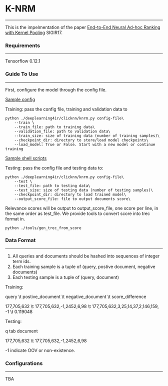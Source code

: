 # K-NRM
---
This is the impelmentation of the paper [End-to-End Neural Ad-hoc Ranking with Kernel Pooling](http://www.cs.cmu.edu/~zhuyund/papers/end-end-neural.pdf) SIGIR17.

### Requirements
---
Tensorflow 0.12.1

### Guide To Use
---
First, configure the model through the config file. 

[Sample config](https://github.com/AdeDZY/KNRM/blob/master/sogou.knrm.config)

Training: pass the config file, training and validation data to
```
python ./deeplearning4ir/clicknn/knrm.py config-file\
    --train \
    --train_file: path to training data\
    --validation_file: path to validation data\
    --train_size: size of training data (number of training samples)\
    --checkpoint_dir: directory to store/load model checkpoints\ 
    --load_model: True or False. Start with a new model or continue training
```

[Sample shell scripts](https://github.com/AdeDZY/KNRM/blob/master/train-sogou-knrm.sh)

Testing: pass the config file and testing data to:
```
python ./deeplearning4ir/clicknn/knrm.py config-file\
    --test \
    --test_file: path to testing data\
    --test_size: size of testing data (number of testing samples)\
    --checkpoint_dir: directory to load trained model\
    --output_score_file: file to output documents score\

```
Relevance scores will be output to output_score_file, one score per line, in the same order as test_file.
We provide tools to convert score into trec format in.
```
python ./tools/gen_trec_from_score
```

### Data Format
---
1. All queries and documents should be hashed into sequences of integer term ids.
2. Each training sample is a tuple of (query, postive document, negative documents)
3. Each testing sample is a tuple of (query, document)


Training:

query   \t postive_document   \t negative_document  \t score_difference 

177,705,632   \t  177,705,632,-1,2452,6,98   \t  177,705,632,3,25,14,37,2,146,159, -1   \t    0.119048

Testing:

q           tab document

177,705,632  \t   177,705,632,-1,2452,6,98

-1 indicate OOV or non-existence.


### Configurations 
---
TBA






